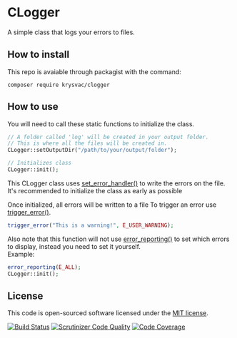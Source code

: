 # CLogger
A simple class that logs your errors to files.

How to install
---------------
This repo is avaiable through packagist with the command:
```
composer require krysvac/clogger
```
How to use
----------
You will need to call these static functions to initialize the class.
```php
// A folder called 'log' will be created in your output folder.
// This is where all the files will be created in.
CLogger::setOutputDir("/path/to/your/output/folder");

// Initializes class
CLogger::init();
```

This CLogger class uses [set_error_handler()](http://php.net/manual/en/function.set-error-handler.php) to write the errors on the file.
It's recommended to initialize the class as early as possible

Once initialized, all errors will be written to a file
To trigger an error use [trigger_error()](http://php.net/manual/en/function.trigger-error.php).
```php
trigger_error("This is a warning!", E_USER_WARNING);
```

Also note that this function will not use [error_reporting()](http://php.net/manual/en/function.error-reporting.php) to set which errors to display, instead you need to set it yourself.   
Example:
```php
error_reporting(E_ALL);
CLogger::init();
```

License
--------
This code is open-sourced software licensed under the [MIT license](https://opensource.org/licenses/MIT).

[![Build Status](https://travis-ci.org/krysvac/CLogger.svg?branch=master)](https://travis-ci.org/krysvac/CLogger)
[![Scrutinizer Code Quality](https://scrutinizer-ci.com/g/krysvac/CLogger/badges/quality-score.png?b=master)](https://scrutinizer-ci.com/g/krysvac/CLogger/?branch=master)
[![Code Coverage](https://scrutinizer-ci.com/g/krysvac/CLogger/badges/coverage.png?b=master)](https://scrutinizer-ci.com/g/krysvac/CLogger/?branch=master)